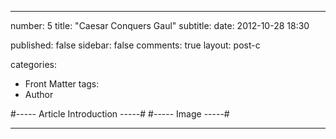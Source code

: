 ---

number: 5
title: "Caesar Conquers Gaul"
subtitle: 
date: 2012-10-28 18:30

published: false
sidebar: false
comments: true
layout: post-c

categories:
- Front Matter
tags:
- Author


#----- Article Introduction -----#
#----- Image -----#

---